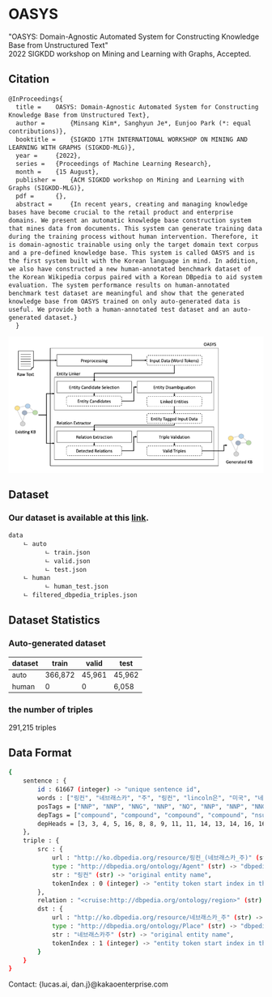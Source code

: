 # OASYS
"OASYS: Domain-Agnostic Automated System for Constructing Knowledge Base from Unstructured Text" <br> 2022 SIGKDD workshop on Mining and Learning with Graphs, Accepted. <br>
## Citation
```
@InProceedings{
  title = 	 OASYS: Domain-Agnostic Automated System for Constructing Knowledge Base from Unstructured Text},
  author =       {Minsang Kim*, Sanghyun Je*, Eunjoo Park (*: equal contributions)},
  booktitle = 	 {SIGKDD 17TH INTERNATIONAL WORKSHOP ON MINING AND LEARNING WITH GRAPHS (SIGKDD-MLG)},
  year = 	 {2022},
  series = 	 {Proceedings of Machine Learning Research},
  month = 	 {15 August},
  publisher =    {ACM SIGKDD workshop on Mining and Learning with Graphs (SIGKDD-MLG)},
  pdf = 	 {},
  abstract = 	 {In recent years, creating and managing knowledge bases have become crucial to the retail product and enterprise domains. We present an automatic knowledge base construction system that mines data from documents. This system can generate training data during the training process without human intervention. Therefore, it is domain-agnostic trainable using only the target domain text corpus and a pre-defined knowledge base. This system is called OASYS and is the first system built with the Korean language in mind. In addition, we also have constructed a new human-annotated benchmark dataset of the Korean Wikipedia corpus paired with a Korean DBpedia to aid system evaluation. The system performance results on human-annotated benchmark test dataset are meaningful and show that the generated knowledge base from OASYS trained on only auto-generated data is useful. We provide both a human-annotated test dataset and an auto-generated dataset.}
  }
```
<p align="center">
  <img align="middle" src="./assets/model.png" alt="The main figure"/>
</p>

## Dataset

### Our dataset is available at this [link](https://drive.google.com/drive/folders/1WFwL_h91FNgVi1x5ts6jrEPw3y4qbhPD?usp=sharing).

```bash
data
    ㄴ auto
          ㄴ train.json
          ㄴ valid.json
          ㄴ test.json
    ㄴ human
          ㄴ human_test.json
    ㄴ filtered_dbpedia_triples.json
```

## Dataset Statistics
### Auto-generated dataset
|dataset|train|valid|test|
|------|---|---|---|
|auto|366,872|45,961|45,962|
|human|0|0|6,058|

### the number of triples
291,215 triples

## Data Format
```bash
{
    sentence : {
        id : 61667 (integer) -> "unique sentence id",
        words : ["링컨", "네브래스카", "주", "링컨", "lincoln은", "미국", "네브래스카", "주", "동부", "에", "있는", "네브래스카", "주의", "주도", "이", "다"] (list) -> "tokenized words in sentence",
        posTags = ["NNP", "NNP", "NNG", "NNP", "NO", "NNP", "NNP", "NNG", "NNG", "JKB", "VA", "NNP", "NNG", "NNG", "VCP", "EC"] (list) -> "Part of Speech tags",
        depTags = ["compound", "compound", "compound", "compound", "nsubj", "compound", "compound", "compound", "obl", "obl", "acl", "compound", "nmod", "obl", "obl", "root"] (list) -> "Dependency tree tags",
        depHeads = [3, 3, 4, 5, 16, 8, 8, 9, 11, 11, 14, 13, 14, 16, 16, 0] (list) -> "Dependency tree head indexes of each tokens in words list",
    },
    triple : {
        src : {
            url : "http://ko.dbpedia.org/resource/링컨_(네브래스카_주)" (str) -> "dbpedia id of each entity",
            type : "http://dbpedia.org/ontology/Agent" (str) -> "dbpedia type id of each entity",
            str : "링컨" (str) -> "original entity name",
            tokenIndex : 0 (integer) -> "entity token start index in the words list"
        },
        relation : "<cruise:http://dbpedia.org/ontology/region>" (str) -> "relation between src and dst entity",
        dst : {
            url : "http://ko.dbpedia.org/resource/네브래스카_주" (str) -> "dbpedia id of each entity",
            type : "http://dbpedia.org/ontology/Place" (str) -> "dbpedia type id of each entity",
            str : "네브래스카주" (str) -> "original entity name",
            tokenIndex : 1 (integer) -> "entity token start index in the words list"
        }
    }
}
```

Contact: {lucas.ai, dan.j}@kakaoenterprise.com
